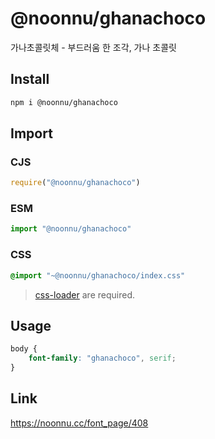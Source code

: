 # @noonnu/ghanachoco
가나초콜릿체 - 부드러움 한 조각, 가나 초콜릿

## Install
```sh
npm i @noonnu/ghanachoco
```
## Import
### CJS
```js
require("@noonnu/ghanachoco")
```
### ESM
```js
import "@noonnu/ghanachoco"
```
### CSS 
```css
@import "~@noonnu/ghanachoco/index.css"
```
> [css-loader](https://github.com/webpack-contrib/css-loader) are required.

## Usage
```css
body {
    font-family: "ghanachoco", serif;
}
```

## Link
https://noonnu.cc/font_page/408
